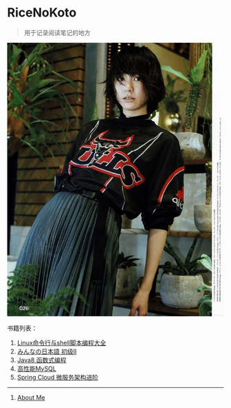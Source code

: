 # RiceNoKoto
> 用于记录阅读笔记的地方

![Aragaki yui](static/backimg2.jpg)

书籍列表：
1. [Linux命令行与shell脚本编程大全](Linux_command_line_and_shell_scripting_bible,3E/README.md)
2. [みんなの日本語 初级II](Minna_no_Nihongo_Hatsuba_II/README.md)
3. [Java8 函数式编程](java-8-lambdas-exercises/README.md)
4. [高性能MySQL]()
5. [Spring Cloud 微服务架构进阶]() 

---

1. [About Me](About_Me/README.md)


<link rel="stylesheet" href="https://cdn.jsdelivr.net/npm/gitalk@1/dist/gitalk.css">
<script src="https://cdn.jsdelivr.net/npm/gitalk@1/dist/gitalk.min.js"></script>
<div id="gitalk-container"></div>
<script>
  var gitalk = new Gitalk({
    "clientID": "c4f406802de32c902502",
    "clientSecret": "ff639b6b21b1897960879a07600e9dc47f2545b9",
    "repo": "BookRead",
    "owner": "BakaRice",
    "admin": ["BakaRice"],
    "id": location.pathname,      
    "distractionFreeMode": false  
  });
  gitalk.render("gitalk-container");
</script>

